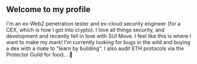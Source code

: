 ## Welcome to my profile

I'm an ex-Web2 penetration tester and ex-cloud security engineer (for a CEX, which is how I got into crypto). I love all things security, and development and recently fell in love with SUI Move. I feel like this is where I want to make my mark! I'm currently looking for bugs in the wild and buying a dex with a mate to "learn by building". I also audit ETH protocols via the Protector Guild for food... 🍿
